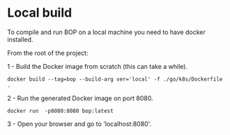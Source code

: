 # Local build

To compile and run BOP on a local machine you need to have docker installed.

From the root of the project:

1 - Build the Docker image from scratch (this can take a while).
```
docker build --tag=bop --build-arg ver='local' -f ./go/k8s/Dockerfile .
```

2 - Run the generated Docker image on port 8080.
```
docker run  -p8080:8080 bop:latest
```

3 - Open your browser and go to 'localhost:8080'.